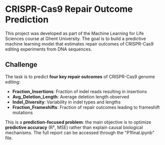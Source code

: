 # CRISPR-Cas9 Repair Outcome Prediction

This project was developed as part of the Machine Learning for Life Sciences course at Ghent University. The goal is to build a predictive machine learning model that estimates repair outcomes of CRISPR-Cas9 editing experiments from DNA sequences.

## Challenge

The task is to predict **four key repair outcomes** of CRISPR-Cas9 genome editing:

- **Fraction_Insertions**: Fraction of indel reads resulting in insertions  
- **Avg_Deletion_Length**: Average deletion length observed  
- **Indel_Diversity**: Variability in indel types and lengths  
- **Fraction_Frameshifts**: Fraction of repair outcomes leading to frameshift mutations  

This is a **prediction-focused problem**: the main objective is to optimize **predictive accuracy** (R², MSE) rather than explain causal biological mechanisms.
The full report can be accessed through the "P1final.ipynb" file.
